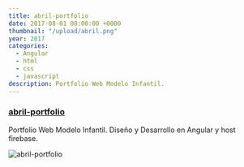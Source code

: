 ```yaml
---
title: abril-portfolio
date: 2017-08-01 00:00:00 +0000
thumbnail: "/upload/abril.png"
year: 2017
categories:
  - Angular
  - html
  - css
  - javascript
description: Portfolio Web Modelo Infantil.
---
```


### [abril-portfolio](https://abril-portfolio.firebaseapp.com/home)

Portfolio Web Modelo Infantil.
Diseño y Desarrollo en Angular y host firebase.

![abril-portfolio](/upload/abril.png)
